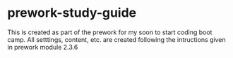 # prework-study-guide
This is created as part of the prework for my soon to start coding boot camp. All setttings, content, etc. are created following the intructions given in prework module 2.3.6
